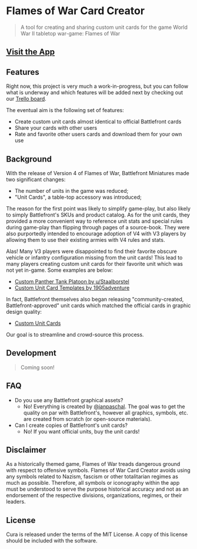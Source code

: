 # Flames of War Card Creator

> A tool for creating and sharing custom unit cards for the game World War II tabletop war-game: Flames of War

## [Visit the App](https://cardcreator.ianpaschal.com)

## Features

Right now, this project is very much a work-in-progress, but you can follow what is underway and which features will be added next by checking out our [Trello board](https://trello.com/b/TbsTJYR7/card-creator).

The eventual aim is the following set of features:

- Create custom unit cards almost identical to official Battlefront cards
- Share your cards with other users
- Rate and favorite other users cards and download them for your own use

## Background

With the release of Version 4 of Flames of War, Battlefront Miniatures made two significant changes:

- The number of units in the game was reduced;
- "Unit Cards", a table-top accessory was introduced;

The reason for the first point was likely to simplify game-play, but also likely to simply Battlefront's SKUs and product catalog.
As for the unit cards, they provided a more convenient way to reference unit stats and special rules during game-play than flipping through pages of a source-book.
They were also purportedly intended to encourage adoption of V4 with V3 players by allowing them to use their existing armies with V4 rules and stats.

Alas! Many V3 players were disappointed to find their favorite obscure vehicle or infantry configuration missing from the unit cards!
This lead to many players creating custom unit cards for their favorite unit which was not yet in-game.
Some examples are below:

- [Custom Panther Tank Platoon by u/Staalborstel](https://www.docdroid.net/8YxXeNj/panther-pdf)
- [Custom Unit Card Templates by 1905adventure](http://theminiaturespage.com/boards/msg.mv?id=449701)

In fact, Battlefront themselves also began releasing "community-created, Battlefront-approved" unit cards which matched the official cards in graphic design quality:

- [Custom Unit Cards](https://www.flamesofwar.com/Default.aspx?tabid=109&art_id=6088)

Our goal is to streamline and crowd-source this process.

## Development

> Coming soon!

## FAQ

- Do you use any Battlefront graphical assets?
    - No! Everything is created by [@ianpaschal](https://github.com/ianpaschal). The goal was to get the quality on par with Battlefront's, however all graphics, symbols, etc. are created from scratch (or open-source materials).
- Can I create copies of Battlefront's unit cards?
    - No! If you want official units, buy the unit cards!

## Disclaimer

As a historically themed game, Flames of War treads dangerous ground with respect to offensive symbols.
Flames of War Card Creator avoids using any symbols related to Nazism, fascism or other totalitarian regimes as much as possible.
Therefore, all symbols or iconography within the app must be understood to serve the purpose historical accuracy and not as an endorsement of the respective divisions, organizations, regimes, or their leaders.

## License

Cura is released under the terms of the MIT License.
A copy of this license should be included with the software.
